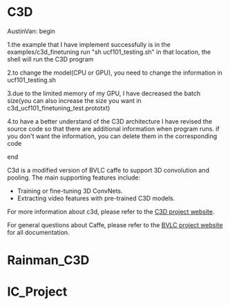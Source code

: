 # C3D
AustinVan:
begin

1.the example that I have implement successfully is in the examples/c3d_finetuning
run "sh ucf101_testing.sh" in that location, the shell will run the C3D program

2.to change the model(CPU or GPU), you need to change the information in ucf101_testing.sh
 
3.due to the limited memory of my GPU, I have decreased the batch size(you can also increase the size you want in c3d_ucf101_finetuning_test.prototxt)

4.to have a better understand of the C3D architecture I have revised the source code so that there are additional information when program runs.
  if you don't want the information, you can delete them in the corresponding code

end

C3d is a modified version of BVLC caffe to support 3D convolution and pooling.
The main supporting features include:<br/>
- Training or fine-tuning 3D ConvNets.<br/>
- Extracting video features with pre-trained C3D models.<br/>

For more information about c3d, please refer to the [C3D project website](http://www.cs.dartmouth.edu/~dutran/c3d).<br/>

For general questions about Caffe, please refer to the [BVLC project website](http://caffe.berkeleyvision.org) for all documentation.
# Rainman_C3D
# IC_Project
